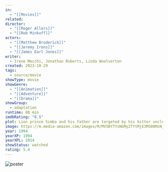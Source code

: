 ```yaml
---
in:
  - "[[Movies]]"
related: 
director:
  - "[[Roger Allers]]"
  - "[[Rob Minkoff]]"
actors:
  - "[[Matthew Broderick]]"
  - "[[Jeremy Irons]]"
  - "[[James Earl Jones]]"
writer:
  - Irene Mecchi, Jonathan Roberts, Linda Woolverton
created: 2023-10-29
tags:
  - source/movie
showType: movie
showGenre:
  - "[[Animation]]"
  - "[[Adventure]]"
  - "[[Drama]]"
showGroup:
  - adaptation
runtime: 88 min
imdbRating: "8.5"
plot: Lion prince Simba and his father are targeted by his bitter uncle, who wants to ascend the throne himself.
image: https://m.media-amazon.com/images/M/MV5BYTYxNGMyZTYtMjE3MS00MzNjLWFjNmYtMDk3N2FmM2JiM2M1XkEyXkFqcGdeQXVyNjY5NDU4NzI@._V1_SX300.jpg
year: 1994
yearXP: 1994
yearXPL: 2014
showStatus: watched
rating: 5.4
---
```

![poster](https://m.media-amazon.com/images/M/MV5BYTYxNGMyZTYtMjE3MS00MzNjLWFjNmYtMDk3N2FmM2JiM2M1XkEyXkFqcGdeQXVyNjY5NDU4NzI@._V1_SX300.jpg)

